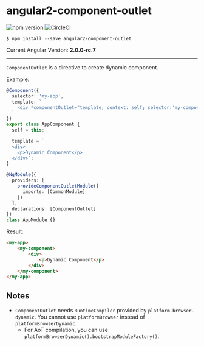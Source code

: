 # angular2-component-outlet

[![npm version](https://badge.fury.io/js/angular2-component-outlet.svg)](https://badge.fury.io/js/angular2-component-outlet)
[![CircleCI](https://circleci.com/gh/laco0416/angular2-component-outlet/tree/master.svg?style=svg)](https://circleci.com/gh/laco0416/angular2-component-outlet/tree/master)

```
$ npm install --save angular2-component-outlet
```

Current Angular Version: **2.0.0-rc.7**

---

`ComponentOutlet` is a directive to create dynamic component.

Example: 

```ts
@Component({
  selector: 'my-app',
  template: `
    <div *componentOutlet="template; context: self; selector:'my-component'"></div>
  `
})
export class AppComponent {
  self = this;

  template = `
  <div>
    <p>Dynamic Component</p>
  </div>`;
}

@NgModule({
  providers: [
    provideComponentOutletModule({
      imports: [CommonModule]
    })
  ],
  declarations: [ComponentOutlet]
})
class AppModule {}
```

Result: 

```html
<my-app>
    <my-component>
        <div>
            <p>Dynamic Component</p>
        </div>
    </my-component>
</my-app>
```

## Notes

- `ComponentOutlet` needs `RuntimeCompiler` provided by `platform-browser-dynamic`. You cannot use `platformBrowser` instead of `platformBrowserDynamic`.
  - For AoT compilation, you can use `platformBrowserDynamic().bootstrapModuleFactory()`.
